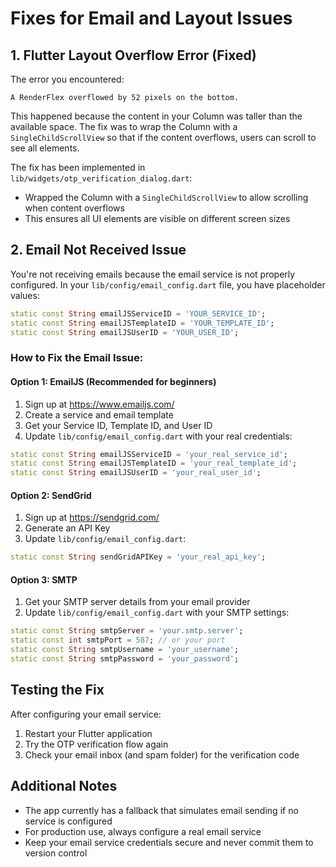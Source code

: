 # Fixes for Email and Layout Issues

## 1. Flutter Layout Overflow Error (Fixed)

The error you encountered:
```
A RenderFlex overflowed by 52 pixels on the bottom.
```

This happened because the content in your Column was taller than the available space. The fix was to wrap the Column with a `SingleChildScrollView` so that if the content overflows, users can scroll to see all elements.

The fix has been implemented in `lib/widgets/otp_verification_dialog.dart`:
- Wrapped the Column with a `SingleChildScrollView` to allow scrolling when content overflows
- This ensures all UI elements are visible on different screen sizes

## 2. Email Not Received Issue

You're not receiving emails because the email service is not properly configured. In your `lib/config/email_config.dart` file, you have placeholder values:

```dart
static const String emailJSServiceID = 'YOUR_SERVICE_ID';
static const String emailJSTemplateID = 'YOUR_TEMPLATE_ID';
static const String emailJSUserID = 'YOUR_USER_ID';
```

### How to Fix the Email Issue:

#### Option 1: EmailJS (Recommended for beginners)
1. Sign up at https://www.emailjs.com/
2. Create a service and email template
3. Get your Service ID, Template ID, and User ID
4. Update `lib/config/email_config.dart` with your real credentials:
```dart
static const String emailJSServiceID = 'your_real_service_id';
static const String emailJSTemplateID = 'your_real_template_id';
static const String emailJSUserID = 'your_real_user_id';
```

#### Option 2: SendGrid
1. Sign up at https://sendgrid.com/
2. Generate an API Key
3. Update `lib/config/email_config.dart`:
```dart
static const String sendGridAPIKey = 'your_real_api_key';
```

#### Option 3: SMTP
1. Get your SMTP server details from your email provider
2. Update `lib/config/email_config.dart` with your SMTP settings:
```dart
static const String smtpServer = 'your.smtp.server';
static const int smtpPort = 587; // or your port
static const String smtpUsername = 'your_username';
static const String smtpPassword = 'your_password';
```

## Testing the Fix

After configuring your email service:
1. Restart your Flutter application
2. Try the OTP verification flow again
3. Check your email inbox (and spam folder) for the verification code

## Additional Notes

- The app currently has a fallback that simulates email sending if no service is configured
- For production use, always configure a real email service
- Keep your email service credentials secure and never commit them to version control